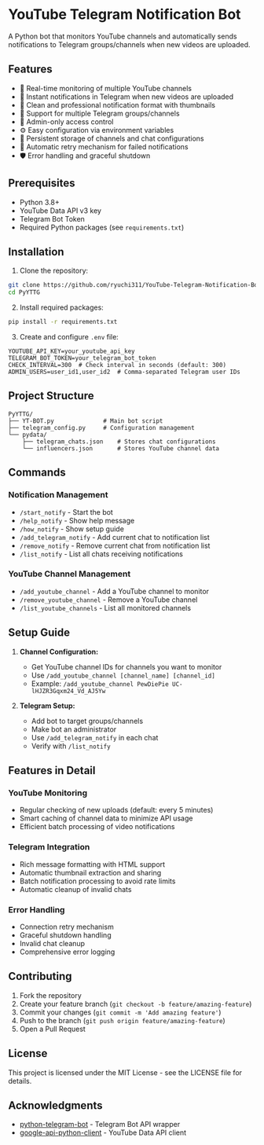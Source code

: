 # YouTube Telegram Notification Bot

A Python bot that monitors YouTube channels and automatically sends notifications to Telegram groups/channels when new videos are uploaded.

## Features

- 🔄 Real-time monitoring of multiple YouTube channels
- 📢 Instant notifications in Telegram when new videos are uploaded
- 🎯 Clean and professional notification format with thumbnails
- 👥 Support for multiple Telegram groups/channels
- 🔐 Admin-only access control
- ⚙️ Easy configuration via environment variables
- 💾 Persistent storage of channels and chat configurations
- 🚀 Automatic retry mechanism for failed notifications
- 🛡️ Error handling and graceful shutdown

## Prerequisites

- Python 3.8+
- YouTube Data API v3 key
- Telegram Bot Token
- Required Python packages (see `requirements.txt`)

## Installation

1. Clone the repository:
```bash
git clone https://github.com/ryuchi311/YouTube-Telegram-Notification-Bot.git
cd PyYTTG
```

2. Install required packages:
```bash
pip install -r requirements.txt
```

3. Create and configure `.env` file:
```env
YOUTUBE_API_KEY=your_youtube_api_key
TELEGRAM_BOT_TOKEN=your_telegram_bot_token
CHECK_INTERVAL=300  # Check interval in seconds (default: 300)
ADMIN_USERS=user_id1,user_id2  # Comma-separated Telegram user IDs
```

## Project Structure

```
PyYTTG/
├── YT-BOT.py              # Main bot script
├── telegram_config.py     # Configuration management
└── pydata/
    ├── telegram_chats.json    # Stores chat configurations
    └── influencers.json       # Stores YouTube channel data
```

## Commands

### Notification Management
- `/start_notify` - Start the bot
- `/help_notify` - Show help message
- `/how_notify` - Show setup guide
- `/add_telegram_notify` - Add current chat to notification list
- `/remove_notify` - Remove current chat from notification list
- `/list_notify` - List all chats receiving notifications

### YouTube Channel Management
- `/add_youtube_channel` - Add a YouTube channel to monitor
- `/remove_youtube_channel` - Remove a YouTube channel
- `/list_youtube_channels` - List all monitored channels

## Setup Guide

1. **Channel Configuration:**
   - Get YouTube channel IDs for channels you want to monitor
   - Use `/add_youtube_channel [channel_name] [channel_id]`
   - Example: `/add_youtube_channel PewDiePie UC-lHJZR3Gqxm24_Vd_AJ5Yw`

2. **Telegram Setup:**
   - Add bot to target groups/channels
   - Make bot an administrator
   - Use `/add_telegram_notify` in each chat
   - Verify with `/list_notify`

## Features in Detail

### YouTube Monitoring
- Regular checking of new uploads (default: every 5 minutes)
- Smart caching of channel data to minimize API usage
- Efficient batch processing of video notifications

### Telegram Integration
- Rich message formatting with HTML support
- Automatic thumbnail extraction and sharing
- Batch notification processing to avoid rate limits
- Automatic cleanup of invalid chats

### Error Handling
- Connection retry mechanism
- Graceful shutdown handling
- Invalid chat cleanup
- Comprehensive error logging

## Contributing

1. Fork the repository
2. Create your feature branch (`git checkout -b feature/amazing-feature`)
3. Commit your changes (`git commit -m 'Add amazing feature'`)
4. Push to the branch (`git push origin feature/amazing-feature`)
5. Open a Pull Request

## License

This project is licensed under the MIT License - see the LICENSE file for details.

## Acknowledgments

- [python-telegram-bot](https://github.com/python-telegram-bot/python-telegram-bot) - Telegram Bot API wrapper
- [google-api-python-client](https://github.com/googleapis/google-api-python-client) - YouTube Data API client
